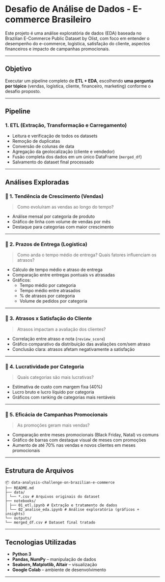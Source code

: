 # Desafio de Análise de Dados - E-commerce Brasileiro

Este projeto é uma análise exploratória de dados (EDA) baseada no Brazilian E-Commerce Public Dataset by Olist, com foco em entender o desempenho do e-commerce, logística, satisfação do cliente, aspectos financeiros e impacto de campanhas promocionais.

---

## Objetivo

Executar um pipeline completo de **ETL + EDA**, escolhendo **uma pergunta por tópico** (vendas, logística, cliente, financeiro, marketing) conforme o desafio proposto.

---

## Pipeline

### 1. ETL (Extração, Transformação e Carregamento)

- Leitura e verificação de todos os datasets
- Remoção de duplicatas
- Conversão de colunas de data
- Agregação da geolocalização (cliente e vendedor)
- Fusão completa dos dados em um único DataFrame (`merged_df`)
- Salvamento do dataset final processado

---

## Análises Exploradas

### 🔹 1. Tendência de Crescimento (Vendas)

> Como evoluíram as vendas ao longo do tempo?

- Análise mensal por categoria de produto
- Gráfico de linha com volume de vendas por mês
- Destaque para categorias com maior crescimento

---

### 🔹 2. Prazos de Entrega (Logística)

> Como anda o tempo médio de entrega? Quais fatores influenciam os atrasos?

- Cálculo de tempo médio e atraso de entrega
- Comparação entre entregas pontuais vs atrasadas
- Gráficos:
  - Tempo médio por categoria
  - Tempo médio entre atrasados
  - % de atrasos por categoria
  - Volume de pedidos por categoria

---

### 🔹 3. Atrasos x Satisfação do Cliente

> Atrasos impactam a avaliação dos clientes?

- Correlação entre atraso e nota (`review_score`)
- Gráfico comparativo da distribuição das avaliações com/sem atraso
- Conclusão clara: atrasos afetam negativamente a satisfação

---

### 🔹 4. Lucratividade por Categoria

> Quais categorias são mais lucrativas?

- Estimativa de custo com margem fixa (40%)
- Lucro bruto e lucro líquido por categoria
- Gráficos com ranking de categorias mais rentáveis

---

### 🔹 5. Eficácia de Campanhas Promocionais

> As promoções geram mais vendas?

- Comparação entre meses promocionais (Black Friday, Natal) vs comuns
- Gráfico de barras com destaque visual de meses com promoções
- Aumento de até 70% nas vendas e novos clientes em meses promocionais

---

## Estrutura de Arquivos

```
📦 data-analysis-challenge-on-brazilian-e-commerce
├── README.md
├── data/
│ └── *.csv # Arquivos originais do dataset
├── notebooks/
│ ├── 01_etl.ipynb # Extração e tratamento de dados
│ └── 02_analise_eda.ipynb # Análise exploratória (gráficos + insights)
└── outputs/
└── merged_df.csv # Dataset final tratado
````

---

## Tecnologias Utilizadas

- **Python 3**
- **Pandas, NumPy** – manipulação de dados
- **Seaborn, Matplotlib, Altair** – visualização
- **Google Colab** – ambiente de desenvolvimento

---
